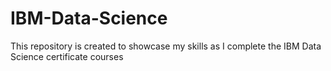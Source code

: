 # IBM-Data-Science
This repository is created to showcase my skills as I complete the IBM Data Science certificate courses
